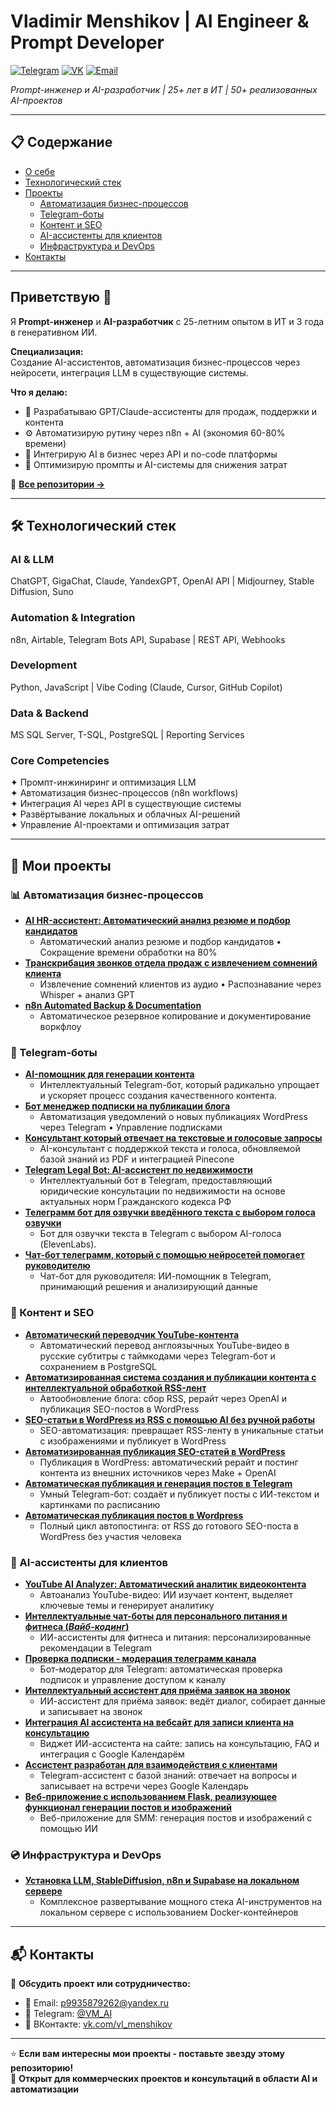 # Vladimir Menshikov | AI Engineer & Prompt Developer

[![Telegram](https://img.shields.io/badge/Telegram-@VM__AI-blue?logo=telegram)](https://t.me/VM_AI)
[![VK](https://img.shields.io/badge/VK-vl__menshikov-blue?logo=vk)](https://vk.com/vl_menshikov)
[![Email](https://img.shields.io/badge/Email-Contact-red?logo=gmail)](mailto:p9935879262@yandex.ru)

*Prompt-инженер и AI-разработчик | 25+ лет в ИТ | 50+ реализованных AI-проектов*

--- 

## 📋 Содержание
- [О себе](#приветствую-)
- [Технологический стек](#-технологический-стек)
- [Проекты](#-мои-проекты)
  - [Автоматизация бизнес-процессов](#-автоматизация-бизнес-процессов)
  - [Telegram-боты](#-telegram-боты)
  - [Контент и SEO](#-контент-и-seo)
  - [AI-ассистенты для клиентов](#-ai-ассистенты-для-клиентов)
  - [Инфраструктура и DevOps](#-инфраструктура-и-devops)
- [Контакты](#-контакты)

--- 

## Приветствую 👋

Я **Prompt-инженер** и **AI-разработчик** с 25-летним опытом в ИТ и 3 года в генеративном ИИ.

**Специализация:**  
Создание AI-ассистентов, автоматизация бизнес-процессов через нейросети, интеграция LLM в существующие системы.

**Что я делаю:**
- 🤖 Разрабатываю GPT/Claude-ассистенты для продаж, поддержки и контента
- ⚙️ Автоматизирую рутину через n8n + AI (экономия 60-80% времени)
- 🔗 Интегрирую AI в бизнес через API и no-code платформы
- 🎯 Оптимизирую промпты и AI-системы для снижения затрат

📂 [**Все репозитории →**](https://github.com/VladimirMenshikov?tab=repositories)

---

## 🛠 Технологический стек

### AI & LLM
ChatGPT, GigaChat, Claude, YandexGPT, OpenAI API | Midjourney, Stable Diffusion, Suno

### Automation & Integration
n8n, Airtable, Telegram Bots API, Supabase | REST API, Webhooks

### Development
Python, JavaScript | Vibe Coding (Claude, Cursor, GitHub Copilot)

### Data & Backend
MS SQL Server, T-SQL, PostgreSQL | Reporting Services

### Core Competencies
✦ Промпт-инжиниринг и оптимизация LLM  
✦ Автоматизация бизнес-процессов (n8n workflows)  
✦ Интеграция AI через API в существующие системы  
✦ Развёртывание локальных и облачных AI-решений  
✦ Управление AI-проектами и оптимизация затрат

---

## 🚀 Мои проекты

### 📊 Автоматизация бизнес-процессов
- [**AI HR-ассистент: Автоматический анализ резюме и подбор кандидатов**](https://github.com/VladimirMenshikov/AI-HR-Assistant/blob/main/README.md) 
  - Автоматический анализ резюме и подбор кандидатов • Сокращение времени обработки на 80%
- [**Транскрибация звонков отдела продаж с извлечением сомнений клиента**](https://github.com/VladimirMenshikov/Transcribing-sales-calls)
  - Извлечение сомнений клиентов из аудио • Распознавание через Whisper + анализ GPT
- [**n8n Automated Backup & Documentation**](https://github.com/VladimirMenshikov/n8n-Automated-Backup-Documentation/blob/main/README.md)
  - Автоматическое резервное копирование и документирование воркфлоу

### 🤖 Telegram-боты
- [**AI-помощник для генерации контента**](https://github.com/VladimirMenshikov/Master_Of_Ideas/blob/main/README.md)
  - Интеллектуальный Telegram-бот, который радикально упрощает и ускоряет процесс создания качественного контента.
- [**Бот менеджер подписки на публикации блога**](https://github.com/VladimirMenshikov/WordPress-Blog-Telegram-Bot/blob/main/README.md)
  - Автоматизация уведомлений о новых публикациях WordPress через Telegram • Управление подписками
- [**Консультант который отвечает на текстовые и голосовые запросы**](https://github.com/VladimirMenshikov/AI-Voice-Text-Consultant)
  - AI-консультант с поддержкой текста и голоса, обновляемой базой знаний из PDF и интеграцией Pinecone
- [**Telegram Legal Bot: AI-ассистент по недвижимости**](https://github.com/VladimirMenshikov/Telegram-Legal-Bot)
  - Интеллектуальный бот в Telegram, предоставляющий юридические консультации по недвижимости на основе актуальных норм Гражданского кодекса РФ
- [**Телеграмм бот для озвучки введённого текста с выбором голоса озвучки**](https://github.com/VladimirMenshikov/Telegram-bot-for-text-voicing)
  - Бот для озвучки текста в Telegram с выбором AI-голоса (ElevenLabs).
- [**Чат-бот телеграмм, который с помощью нейросетей помогает руководителю**](https://github.com/VladimirMenshikov/ChatBot-AI-Assistant-For-Manager)
  - Чат-бот для руководителя: ИИ-помощник в Telegram, принимающий решения и анализирующий данные

### 📝 Контент и SEO
- [**Автоматический переводчик YouTube-контента**](https://github.com/VladimirMenshikov/transcriptYouTube/blob/main/README.md)
  - Автоматический перевод англоязычных YouTube-видео в русские субтитры с таймкодами через Telegram-бот и сохранением в PostgreSQL
- [**Автоматизированная система создания и публикации контента с интеллектуальной обработкой RSS-лент**](https://github.com/VladimirMenshikov/ContentFlow_Factory/blob/main/README.md) 
  - Автообновление блога: сбор RSS, рерайт через OpenAI и публикация SEO-постов в WordPress
- [**SEO-статьи в WordPress из RSS с помощью AI без ручной работы**](https://github.com/VladimirMenshikov/RSS-to-WordPress-SEO-Article-Automation/blob/main/README.md) 
  - SEO-автоматизация: превращает RSS-ленту в уникальные статьи с изображениями и публикует в WordPress
- [**Автоматизированная публикация SEO-статей в WordPress**](https://github.com/VladimirMenshikov/Publish_Posts_To_Wordpress/blob/main/README.md)
  - Публикация в WordPress: автоматический рерайт и постинг контента из внешних источников через Make + OpenAI
- [**Автоматическая публикация и генерация постов в Telegram**](https://github.com/VladimirMenshikov/Smart-Telegram-Content-Bot)
  - Умный Telegram-бот: создаёт и публикует посты с ИИ-текстом и картинками по расписанию
- [**Автоматическая публикация постов в Wordpress**](https://github.com/VladimirMenshikov/Autoposting-WP)
  - Полный цикл автопостинга: от RSS до готового SEO-поста в WordPress без участия человека


### 💬 AI-ассистенты для клиентов
- [**YouTube AI Analyzer: Автоматический аналитик видеоконтента**](https://github.com/VladimirMenshikov/YouTube-AI-Analyzer-/blob/main/README.md)
  - Автоанализ YouTube-видео: ИИ изучает контент, выделяет ключевые темы и генерирует аналитику
- [**Интеллектуальные чат-боты для персонального питания и фитнеса (*Вайб-кодинг*)**](https://github.com/VladimirMenshikov/Fitness-and-Nutry-bots/blob/main/README.md)
  - ИИ-ассистенты для фитнеса и питания: персонализированные рекомендации в Telegram
- [**Проверка подписки - модерация телеграмм канала**](https://github.com/VladimirMenshikov/SubMod-AI-Moderation-Bot)
  - Бот-модератор для Telegram: автоматическая проверка подписок и управление доступом к каналу
- [**Интеллектуальный ассистент для приёма заявок на звонок**](https://github.com/VladimirMenshikov/Intelligent-assistant-for-accepting-applications)
  - ИИ-ассистент для приёма заявок: ведёт диалог, собирает данные и записывает на звонок
- [**Интеграция AI ассистента на вебсайт для записи клиента на консультацию**](https://github.com/VladimirMenshikov/Integrating-AI-assistant-into-a-website)
  - Виджет ИИ-ассистента на сайте: запись на консультацию, FAQ и интеграция с Google Календарём
- [**Ассистент разработан для взаимодействия с клиентами**](https://github.com/VladimirMenshikov/AI-Assistant-in-Telegram)
  - Telegram-ассистент с базой знаний: отвечает на вопросы и записывает на встречи через Google Календарь
- [**Веб-приложение с использованием Flask, реализующее функционал генерации постов и изображений**](https://github.com/VladimirMenshikov/WEB-APP-SMM-assistant)
  - Веб-приложение для SMM: генерация постов и изображений с помощью ИИ

### 💿 Инфраструктура и DevOps
- [**Установка LLM, StableDiffusion, n8n и Supabase на локальном сервере**](https://github.com/VladimirMenshikov/local-LLM-server/blob/main/README.md)
  - Комплексное развертывание мощного стека AI-инструментов на локальном сервере с использованием Docker-контейнеров

---

## 📬 Контакты

💬 **Обсудить проект или сотрудничество:**

- 📧 Email: p9935879262@yandex.ru
- 📱 Telegram: [@VM_AI](https://t.me/VM_AI)
- 🔵 ВКонтакте: [vk.com/vl_menshikov](https://vk.com/vl_menshikov)

---

⭐ **Если вам интересны мои проекты - поставьте звезду этому репозиторию!**  
🤝 **Открыт для коммерческих проектов и консультаций в области AI и автоматизации**
